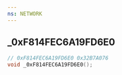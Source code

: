 ```yaml
---
ns: NETWORK
---
```

## _0xF814FEC6A19FD6E0

```c
// 0xF814FEC6A19FD6E0 0x32B7A076
void _0xF814FEC6A19FD6E0();
```



